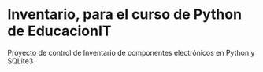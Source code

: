 ﻿# Inventario, para el curso de Python de EducacionIT
Proyecto de control de Inventario de componentes electrónicos en Python y SQLite3

